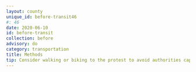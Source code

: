 ```yaml
---
layout: county 
unique_id: before-transit46
#: 46
date: 2020-06-10
id: before-transit
collection: before
advisory: do
category: transportation
title: Methods
tip: Consider walking or biking to the protest to avoid authorities capturing license plates
---
```

